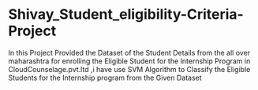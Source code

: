 # Shivay_Student_eligibility-Criteria-Project
In this Project Provided the Dataset of the Student Details from the all over maharashtra for enrolling the Eligible Student for the Internship Program in CloudCounselage.pvt.ltd  ,i have use SVM Algorithm to Classify the Eligible Students for the Internship program from the Given Dataset 
